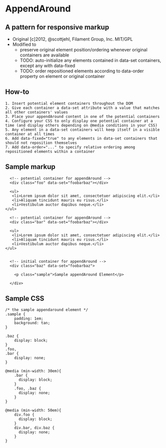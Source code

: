 # AppendAround

## A pattern for responsive markup

- Original [c]2012, @scottjehl, Filament Group, Inc. MIT/GPL
- Modified to
  - preserve original element position/ordering whenever original containers are available
  - TODO: auto-initialize any elements contained in data-set containers, except any with data-fixed
  - TODO: order repositioned elements according to data-order property on element or original container

## How-to
	1. Insert potential element containers throughout the DOM
	2. Give each container a data-set attribute with a value that matches all other containers' values
	3. Place your appendAround content in one of the potential containers
	4. Configure your CSS to only display one potential container at a time (and display others depending on @media conditions in your CSS)
	5. Any element in a data-set containers will keep itself in a visible container at all times
	6. Add data-fixed="true" to any elements in data-set containers that should not reposition themselves
	7. Add data-order="..." to specify relative ordering among repositioned elements within a container


## Sample markup

	  <!-- potential container for appendAround -->
	  <div class="foo" data-set="foobarbaz"></div>
  
	  <ul>
	   <li>Lorem ipsum dolor sit amet, consectetuer adipiscing elit.</li>
	   <li>Aliquam tincidunt mauris eu risus.</li>
	   <li>Vestibulum auctor dapibus neque.</li>
    </ul>
  
	  <!-- potential container for appendAround -->
	  <div class="bar" data-set="foobarbaz"></div>
  
	  <ul>
	   <li>Lorem ipsum dolor sit amet, consectetuer adipiscing elit.</li>
	   <li>Aliquam tincidunt mauris eu risus.</li>
	   <li>Vestibulum auctor dapibus neque.</li>
	</ul>
  
    
	  <!-- initial container for appendAround -->
	  <div class="baz" data-set="foobarbaz">
  
	    <p class="sample">Sample appendAround Element</p>
  
	  </div>

## Sample CSS

   	/* the sample appendaround element */
	.sample {
		padding: 1em;
		background: tan;
	}
  
	.baz {
		display: block;
	}
	.foo,
	.bar {
		display: none; 
	}
  
	@media (min-width: 30em){
		.bar {
		  display: block;
		}
		.foo, .baz {
		  display: none; 
		}
	}
  
	@media (min-width: 50em){
		div.foo {
		  display: block;
		}
		div.bar, div.baz {
		  display: none; 
		}
	}

